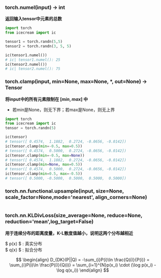 ### torch.numel(input) → int

**返回输入tensor中元素的总数**

```python
import torch
from icecream import ic

tensor1 = torch.randn(5,5)
tensor2 = torch.randn(3, 5, 5)

ic(tensor1.numel())
# ic| tensor1.numel(): 25
ic(tensor2.numel())
# ic| tensor2.numel(): 75
```

### torch.clamp(input, min=None, max=None, *, out=None) → Tensor

**将input中的所有元素限制在 $[min, max]$ 中**
* 若min是None，则无下界；若max是None，则无上界

```python
import torch 
from icecream import ic  
tensor = torch.randn(5) 

ic(tensor) 
# tensor([ 0.4574,  1.1882,  0.2724, -0.0656, -0.0142])
ic(tensor.clamp(min=-0.5, max=0.5)) 
# tensor([ 0.4574,  0.5000,  0.2724, -0.0656, -0.0142])
ic(tensor.clamp(min=-0.5, max=None)) 
# tensor([ 0.4574,  1.1882,  0.2724, -0.0656, -0.0142])
ic(tensor.clamp(min=None, max=0.5)) 
# tensor([ 0.4574,  0.5000,  0.2724, -0.0656, -0.0142])
ic(tensor.clamp(min=0.5, max=-0.5))
# tensor([ 0.5000, -0.5000,  0.5000,  0.5000,  0.5000])
```

### torch.nn.functional.upsample(input, size=None, scale_factor=None,mode='nearest', align_corners=None)
```

```

### torch.nn.KLDivLoss(size_average=None, reduce=None, reduction='mean',log_target=False)

**用于连续分布的距离度量，K-L散度值越小，说明这两个分布越相近**

$ p(x) $ : 真实分布   
$ q(x) $ : 拟合分布

$$
\begin{align}
D_{DK}(P||Q) = -\sum_{i}P(i)\ln \frac{Q(i)}{P(i)}  
= \sum_{i}P(i)\ln \frac{P(i)}{Q(i)}   
= \sum_{i=1}^{N}p(x_i) \cdot (\log p(x_i) - \log q(x_i))
\end{align}
$$

